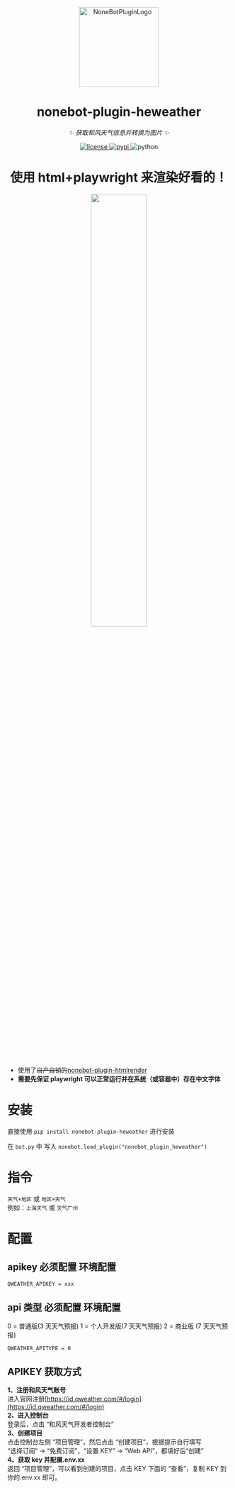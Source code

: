 <p align="center">
  <a href="https://v2.nonebot.dev/store"><img src="https://user-images.githubusercontent.com/44545625/209862575-acdc9feb-3c76-471d-ad89-cc78927e5875.png" width="180" height="180" alt="NoneBotPluginLogo"></a>
</p>

<div align="center">

# nonebot-plugin-heweather

_✨ 获取和风天气信息并转换为图片 ✨_

</div>

<p align="center">
  <a href="https://raw.githubusercontent.com/kexue-z/nonebot-plugin-heweather/master/LICENSE">
    <img src="https://img.shields.io/github/license/kexue-z/nonebot-plugin-heweather.svg" alt="license">
  </a>
  <a href="https://pypi.org/project/nonebot-plugin-heweather/">
    <img src="https://img.shields.io/pypi/v/nonebot-plugin-heweather" alt="pypi">
  </a>
  <img src="https://img.shields.io/badge/python-3.8+-blue.svg" alt="python">
</p>

<div align="center">

# 使用 html+playwright 来渲染好看的！

<img src="docs/weather.png"  width="50%">
</div>

- 使用了~~自产自销的~~[nonebot-plugin-htmlrender](https://github.com/kexue-z/nonebot-plugin-htmlrender)
- **需要先保证 playwright 可以正常运行并在系统（或容器中）存在中文字体**

# 安装

直接使用 `pip install nonebot-plugin-heweather` 进行安装

在 `bot.py` 中 写入 `nonebot.load_plugin("nonebot_plugin_heweather")`

# 指令

`天气+地区` 或 `地区+天气`  
例如：`上海天气` 或 `天气广州`

# 配置

## apikey 必须配置 环境配置

```
QWEATHER_APIKEY = xxx
```

## api 类型 必须配置 环境配置

0 = 普通版(3 天天气预报)
1 = 个人开发版(7 天天气预报)
2 = 商业版 (7 天天气预报)

```
QWEATHER_APITYPE = 0
```

## APIKEY 获取方式

**1、注册和风天气账号**  
进入官网注册[https://id.qweather.com/#/login](https://id.qweather.com/#/login)  
**2、进入控制台**  
登录后，点击 “和风天气开发者控制台”  
**3、创建项目**  
点击控制台左侧 “项目管理”，然后点击 “创建项目”，根据提示自行填写  
“选择订阅” -> “免费订阅”，“设置 KEY” -> “Web API”，都填好后“创建”  
**4、获取 key 并配置.env.xx**  
返回 “项目管理”，可以看到创建的项目，点击 KEY 下面的 “查看”，复制 KEY 到你的.env.xx 即可。
